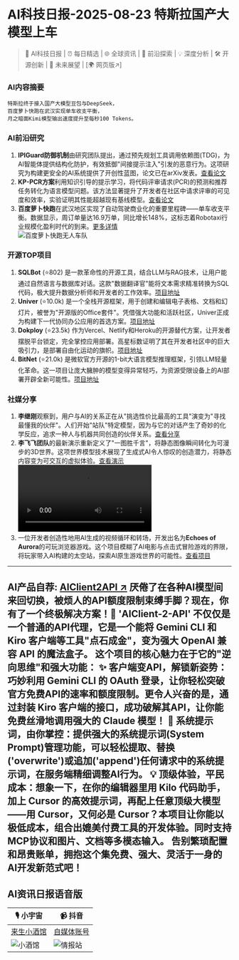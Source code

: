 
# AI科技日报-2025-08-23 特斯拉国产大模型上车
> 🤖 AI科技日报 | ⏰ 每日精选 | 🌐 全球资讯 | 🔬 前沿探索 | 💡 深度分析 | 🛠️ 开源创新 | 🚀 未来展望 | [🌍 网页版↗️]
### **AI内容摘要**
```
特斯拉终于接入国产大模型豆包与DeepSeek，
百度萝卜快跑在武汉实现单车收支平衡，
月之暗面Kimi模型输出速度提升至每秒100 Tokens。
```
### AI前沿研究
1. **IPIGuard防御机制**由研究团队提出，通过预先规划工具调用依赖图(TDG)，为AI智能体提供结构化防护，有效抵御"间接提示注入"引发的恶意行为。这项研究为构建更安全的AI系统提供了开创性蓝图，论文已在arXiv发表。[查看论文](https://arxiv.org/abs/2508.15310)
2. **KP-PCR方案**利用知识引导的提示学习，将代码评审请求(PCR)的预测和推荐任务转化为语言模型问题。该方法显著提升了开发者在社区中请求评审的可见度和效率，实验证明其性能超越现有基线模型。[查看论文](https://arxiv.org/abs/2410.21673)
3. **百度萝卜快跑**在武汉地区实现了自动驾驶商业化的重要里程碑——单车收支平衡。数据显示，周订单量达16.9万单，同比增长148%，这标志着Robotaxi行业规模化盈利时代的到来。[更多详情](https://www.aibase.com/zh/news/20723)<br/>![百度萝卜快跑无人车队](https://source.hubtoday.app/images/2025/08/news_01k399wbrtep1a3dav8k1p84zz.avif)
### 开源TOP项目
1. **SQLBot** (⭐802) 是一款革命性的开源工具，结合LLM与RAG技术，让用户能通过自然语言与数据库对话。这款"数据翻译官"能将文本需求精准转换为SQL代码，极大提升数据分析师和开发者的工作效率。[项目地址](https://github.com/dataease/SQLBot)
2. **Univer** (⭐10.0k) 是一个全栈开源框架，用于创建和编辑电子表格、文档和幻灯片，被誉为"开源版的Office套件"。凭借强大功能和活跃社区，Univer正成为构建下一代协同办公应用的首选方案。[项目地址](https://github.com/dream-num/univer)
3. **Dokploy** (⭐23.5k) 作为Vercel、Netlify和Heroku的开源替代方案，让开发者摆脱平台锁定，完全掌控应用部署。高星标数证明了其在开发者社区中的巨大吸引力，是部署自由化运动的旗帜。[项目地址](https://github.com/Dokploy/dokploy)
4. **BitNet** (⭐21.0k) 是微软官方开源的1-bit大语言模型推理框架，引领LLM轻量化革命。这一项目让庞大臃肿的模型变得异常轻巧，为资源受限设备上的AI部署开辟全新可能性。[项目地址](https://github.com/microsoft/BitNet)
### 社媒分享
1. **李继刚**观察到，用户与AI的关系正在从"挑选性价比最高的工具"演变为"寻找最懂我的伙伴"。人们开始"站队"特定模型，因为与它的对话产生了奇妙的化学反应，追求一种人与机器共同创造的伙伴关系。[查看分享](https://x.com/lijigang_com/status/1958814117936210090)
2. **李飞飞团队**的最新演示重新定义了"一图胜千言"，将静态图像瞬间转化为可漫步的3D世界。这项世界模型技术展现了生成式AI令人惊叹的创造潜力，将静态内容变为可交互的虚拟体验。[查看演示](https://x.com/dotey/status/1958778932687237349)<br/>![李飞飞团队3D世界生成演示](https://source.hubtoday.app/images/2025/08/news_01k399zw60fx5ahvb7t2qvjjvw.mp4)
3. 一位开发者创造性地用AI生成的视频循环和转场，开发出名为**Echoes of Aurora**的可玩浏览器游戏。这个项目模糊了AI电影与点击式冒险游戏的界限，将玩家带入AI构建的太空站，探索AI原生游戏世界的可能性。[查看项目](https://www.reddit.com/r/artificial/comments/1mwm6dd/experiment_can_ai_videos_become_playable_games/)
---
**AI产品自荐: [AIClient2API ↗️](https://github.com/justlovemaki/AIClient-2-API)**
厌倦了在各种AI模型间来回切换，被烦人的API额度限制束缚手脚？现在，你有了一个终极解决方案！🎉 'AIClient-2-API' 不仅仅是一个普通的API代理，它是一个能将 Gemini CLI 和 Kiro 客户端等工具"点石成金"，变为强大 OpenAI 兼容 API 的魔法盒子。
这个项目的核心魅力在于它的"逆向思维"和强大功能：
✨ **客户端变API，解锁新姿势**：巧妙利用 Gemini CLI 的 OAuth 登录，让你轻松突破官方免费API的速率和额度限制。更令人兴奋的是，通过封装 Kiro 客户端的接口，成功破解其API，让你能免费丝滑地调用强大的 Claude 模型！
🔧 **系统提示词，由你掌控**：提供强大的系统提示词(System Prompt)管理功能，可以轻松提取、替换('overwrite')或追加('append')任何请求中的系统提示词，在服务端精细调整AI行为。
💡 **顶级体验，平民成本**：想象一下，在你的编辑器里用 Kilo 代码助手，加上 Cursor 的高效提示词，再配上任意顶级大模型——用 Cursor，又何必是 Cursor？本项目让你能以极低成本，组合出媲美付费工具的开发体验。同时支持MCP协议和图片、文档等多模态输入。
告别繁琐配置和昂贵账单，拥抱这个集免费、强大、灵活于一身的AI开发新范式吧！
---
## **AI资讯日报语音版**
| 🎙️ **小宇宙** | 📹 **抖音** |
| --- | --- |
| [来生小酒馆](https://www.xiaoyuzhoufm.com/podcast/683c62b7c1ca9cf575a5030e)  |   [自媒体账号](https://www.douyin.com/user/MS4wLjABAAAAwpwqPQlu38sO38VyWgw9ZjDEnN4bMR5j8x111UxpseHR9DpB6-CveI5KRXOWuFwG)| 
| ![小酒馆](https://source.hubtoday.app/images/2025/08/news_01k39a01mseh6s5zgh5x2vehpf.avif) | ![情报站](https://source.hubtoday.app/images/2025/08/news_01k39a04qme9p924qrewymgcww.avif) |